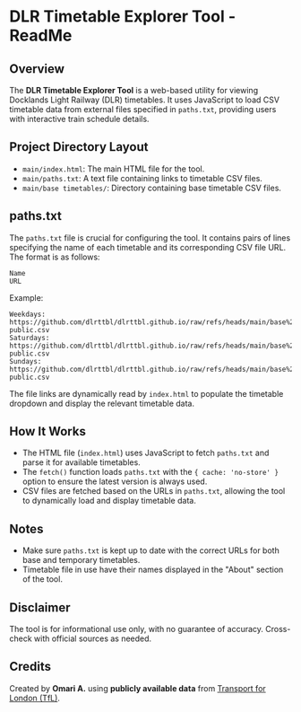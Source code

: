 # DLR Timetable Explorer Tool - ReadMe

## Overview
The **DLR Timetable Explorer Tool** is a web-based utility for viewing Docklands Light Railway (DLR) timetables. It uses JavaScript to load CSV timetable data from external files specified in `paths.txt`, providing users with interactive train schedule details.

## Project Directory Layout
- `main/index.html`: The main HTML file for the tool.
- `main/paths.txt`: A text file containing links to timetable CSV files.
- `main/base timetables/`: Directory containing base timetable CSV files.

## paths.txt
The `paths.txt` file is crucial for configuring the tool. It contains pairs of lines specifying the name of each timetable and its corresponding CSV file URL. The format is as follows:
```
Name
URL
```
Example:
```
Weekdays:
https://github.com/dlrttbl/dlrttbl.github.io/raw/refs/heads/main/base%20timetables/241104mf-public.csv
Saturdays:
https://github.com/dlrttbl/dlrttbl.github.io/raw/refs/heads/main/base%20timetables/241109sa-public.csv
Sundays:
https://github.com/dlrttbl/dlrttbl.github.io/raw/refs/heads/main/base%20timetables/241110su-public.csv
```
The file links are dynamically read by `index.html` to populate the timetable dropdown and display the relevant timetable data.

## How It Works
- The HTML file (`index.html`) uses JavaScript to fetch `paths.txt` and parse it for available timetables.
- The `fetch()` function loads `paths.txt` with the `{ cache: 'no-store' }` option to ensure the latest version is always used.
- CSV files are fetched based on the URLs in `paths.txt`, allowing the tool to dynamically load and display timetable data.

## Notes
- Make sure `paths.txt` is kept up to date with the correct URLs for both base and temporary timetables.
- Timetable file in use have their names displayed in the "About" section of the tool.

## Disclaimer
The tool is for informational use only, with no guarantee of accuracy. Cross-check with official sources as needed.

## Credits
Created by **Omari A.** using **publicly available data** from [Transport for London (TfL)]([https://tfl.gov.uk](https://tfl.gov.uk/corporate/transparency/freedom-of-information/foi-request-detail?referenceId=FOI-2196-2425)).

